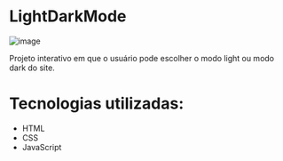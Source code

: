 # LightDarkMode
![image](https://user-images.githubusercontent.com/101360381/174421592-35e8ba23-4cca-4594-a9ea-ef624362dcea.png)

Projeto interativo em que o usuário pode escolher o modo light ou modo dark do site.

# Tecnologias utilizadas:
- HTML
- CSS
- JavaScript
